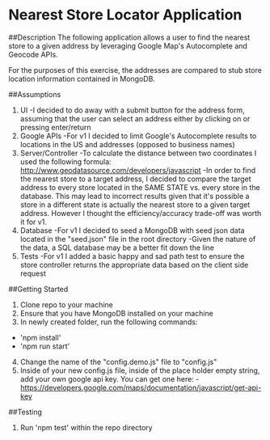 # Nearest Store Locator Application

##Description
The following application allows a user to find the nearest store to a given address by leveraging
Google Map's Autocomplete and Geocode APIs.

For the purposes of this exercise, the addresses are compared to stub store location information contained in MongoDB.

##Assumptions
1. UI
  -I decided to do away with a submit button for the address form, assuming that the user can select an address either by clicking on or pressing enter/return
2. Google APIs
  -For v1 I decided to limit Google's Autocomplete results to locations in the US and addresses (opposed to business names)
3. Server/Controller
  -To calculate the distance between two coordinates I used the following formula: http://www.geodatasource.com/developers/javascript
  -In order to find the nearest store to a target address, I decided to compare the target address to every store located in the SAME STATE vs. every store in the database.
  This may lead to incorrect results given that it's possible a store in a different state is actually the nearest store to a given target address. However I thought the efficiency/accuracy trade-off 
  was worth it for v1. 
4. Database
  -For v1 I decided to seed a MongoDB with seed json data located in the "seed.json" file
   in the root directory
  -Given the nature of the data, a SQL database may be a better fit down the line
5. Tests
  -For v1 I added a basic happy and sad path test to ensure the store controller returns the appropriate data based on the client side request

##Getting Started
1. Clone repo to your machine
2. Ensure that you have MongoDB installed on your machine
3. In newly created folder, run the following commands:
  - 'npm install'
  - 'npm run start'
4. Change the name of the "config.demo.js" file to "config.js"
5. Inside of your new config.js file, inside of the place holder empty string, add your own google api key. You can get one here:
  -https://developers.google.com/maps/documentation/javascript/get-api-key

##Testing
1. Run 'npm test' within the repo directory
